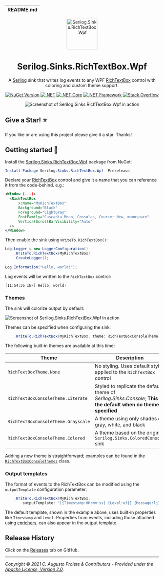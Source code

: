 | README.md |
|:---|

<div align="center">

<img src="asset/serilog-sink-nuget.png" alt="Serilog.Sinks.RichTextBox.Wpf" width="100" />

</div>

<h1 align="center">Serilog.Sinks.RichTextBox.Wpf</h1>
<div align="center">

A [Serilog](https://serilog.net) sink that writes log events to any WPF [RichTextBox](https://docs.microsoft.com/en-us/dotnet/desktop/wpf/controls/richtextbox-overview?view=netframeworkdesktop-4.8) control with coloring and custom theme support.

[![NuGet Version](http://img.shields.io/nuget/v/Serilog.Sinks.RichTextBox.Wpf.svg?style=flat)](https://www.nuget.org/packages/Serilog.Sinks.RichTextBox.Wpf) [![.NET](https://img.shields.io/badge/.NET%20-%3E%3D%205.0-512bd4)](https://dotnet.microsoft.com/download) [![.NET Core](https://img.shields.io/badge/.NET%20Core-%3E%3D%203.1-512bd4)](https://dotnet.microsoft.com/download) [![.NET Framework](https://img.shields.io/badge/.NET%20Framework-%3E%3D%204.5-512bd4)](https://dotnet.microsoft.com/download) [![Stack Overflow](https://img.shields.io/badge/stack%20overflow-serilog-orange.svg)](http://stackoverflow.com/questions/tagged/serilog)

![Screenshot of Serilog.Sinks.RichTextBox.Wpf in action](asset/serilog-sinks-richtextbox-screenshot.png)

</div>

## Give a Star! :star:

If you like or are using this project please give it a star. Thanks!

## Getting started :rocket:

Install the [Serilog.Sinks.RichTextBox.Wpf](https://www.nuget.org/packages/Serilog.Sinks.RichTextBox.Wpf) package from NuGet:

```powershell
Install-Package Serilog.Sinks.RichTextBox.Wpf -Prerelease
```

Declare your [RichTextBox](https://docs.microsoft.com/en-us/dotnet/desktop/wpf/controls/richtextbox-overview?view=netframeworkdesktop-4.8) control and give it a name that you can reference it from the code-behind. e.g.:

```xml
<Window (...)>
  <RichTextBox
      x:Name="MyRichTextBox"
      Background="Black"
      Foreground="LightGray"
      FontFamily="Cascadia Mono, Consolas, Courier New, monospace"
      VerticalScrollBarVisibility="Auto"
  />
</Window>
```

Then enable the sink using `WriteTo.RichTextBox()`:

```csharp
Log.Logger = new LoggerConfiguration()
    .WriteTo.RichTextBox(MyRichTextBox)
    .CreateLogger();
    
Log.Information("Hello, world!");
```

Log events will be written to the `RichTextBox` control:

```
[11:54:36 INF] Hello, world!
```

### Themes

The sink will colorize output by default:

![Screenshot of Serilog.Sinks.RichTextBox.Wpf in action](asset/serilog-sinks-richtextbox-screenshot.png)

Themes can be specified when configuring the sink:

```csharp
    .WriteTo.RichTextBox(MyRichTextBox, theme: RichTextBoxConsoleTheme.Grayscale)
```

The following built-in themes are available at this time:

| Theme                               | Description                            
| ----------------------------------- | --------------------------------------------------------------------------------------------------------------------- |
| `RichTextBoxTheme.None`             | No styling. Uses default styles applied to the `RichTextBox` control                                                  |
| `RichTextBoxConsoleTheme.Literate`  | Styled to replicate the default theme of  _Serilog.Sinks.Console_; **This is the default when no theme is specified** |
| `RichTextBoxConsoleTheme.Grayscale` | A theme using only shades of gray, white, and black                                                                   |
| `RichTextBoxConsoleTheme.Colored`   | A theme based on the original `Serilog.Sinks.ColoredConsole` sink                                                     |

 Adding a new theme is straightforward; examples can be found in the [`RichTextBoxConsoleThemes`](src/Serilog.Sinks.RichTextBox.Wpf/Sinks/RichTextBox/Themes/RichTextBoxConsoleThemes.cs) class.

### Output templates

The format of events to the RichTextBox can be modified using the `outputTemplate` configuration parameter:

```csharp
    .WriteTo.RichTextBox(MyRichTextBox,
        outputTemplate: "[{Timestamp:HH:mm:ss} {Level:u3}] {Message:lj}{NewLine}{Exception}")
```

The default template, shown in the example above, uses built-in properties like `Timestamp` and `Level`. Properties from events, including those attached using [enrichers](https://github.com/serilog/serilog/wiki/Enrichment), can also appear in the output template.

## Release History

Click on the [Releases](https://github.com/serilog-contrib/serilog-sinks-richtextbox/releases) tab on GitHub.

---

_Copyright &copy; 2021 C. Augusto Proiete & Contributors - Provided under the [Apache License, Version 2.0](LICENSE)._
